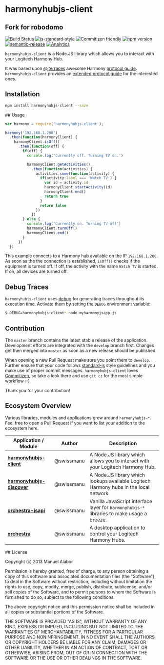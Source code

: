 # harmonyhubjs-client

## Fork for robodomo

[![Build Status](https://travis-ci.org/swissmanu/harmonyhubjs-client.svg)](https://travis-ci.org/swissmanu/harmonyhubjs-client) [![js-standard-style](https://img.shields.io/badge/code%20style-standard-brightgreen.svg)](http://standardjs.com/) [![Commitizen friendly](https://img.shields.io/badge/commitizen-friendly-brightgreen.svg)](http://commitizen.github.io/cz-cli/) [![npm version](https://badge.fury.io/js/harmonyhubjs-client.svg)](http://badge.fury.io/js/harmonyhubjs-client) [![semantic-release](https://img.shields.io/badge/%20%20%F0%9F%93%A6%F0%9F%9A%80-semantic--release-e10079.svg)](https://github.com/semantic-release/semantic-release) [![Analytics](https://ga-beacon.appspot.com/UA-3159494-8/harmonyhubjs-client)](https://github.com/swissmanu/harmonyhubjs-client)

`harmonyhubjs-client` is a Node.JS library which allows you to interact with your Logitech
Harmony Hub.

It was based upon [@jterraces](https://github.com/jterrace) awesome Harmony
[protocol guide](https://github.com/jterrace/pyharmony/blob/master/PROTOCOL.md). `harmonyhubjs-client` provides an
[extended protocol guide](https://github.com/swissmanu/harmonyhubjs-client/tree/master/docs/protocol) for the interested ones.


## Installation
```bash
npm install harmonyhubjs-client --save
```


## Usage
```javascript
var harmony = require('harmonyhubjs-client');

harmony('192.168.1.200')
  .then(function(harmonyClient) {
    harmonyClient.isOff()
      .then(function(off) {
        if(off) {
          console.log('Currently off. Turning TV on.')

          harmonyClient.getActivities()
            .then(function(activities) {
              activities.some(function(activity) {
                if(activity.label === 'Watch TV') {
                  var id = activity.id
                  harmonyClient.startActivity(id)
                  harmonyClient.end()
                  return true
                }
                return false
              })
            })
        } else {
          console.log('Currently on. Turning TV off')
          harmonyClient.turnOff()
          harmonyClient.end()
        }
      })
  })
```

This example connects to a Harmony hub available on the IP `192.168.1.200`. As soon as the the connection is established, `isOff()` checks if the equipment is turned off. If off, the activity with the name `Watch TV` is started. If on, all devices are turned off.

## Debug Traces
`harmonyhubjs-client` uses [debug](https://github.com/visionmedia/debug) for generating traces throughout its execution time. Activate them by setting the `DEBUG` environment variable:

```bash
$ DEBUG=harmonyhubjs:client* node myharmonyjsapp.js
```

## Contribution
The `master` branch contains the latest stable release of the application.
Development efforts are integrated with the `develop` branch first. Changes get then merged into `master` as soon as a new release should be published.

When opening a new Pull Request make sure you point them to `develop`. Further ensure that your code follows [standard-js](http://standardjs.com/) style guidelines and you make use of proper commit messages. `harmonyhubjs-client` loves [Commitizen](http://commitizen.github.io/cz-cli/), so take a look there and use `git cz` for the most simple workflow :-)

Thank you for your contribution!

## Ecosystem Overview
Various libraries, modules and applications grew around `harmonyhubjs-*`. Feel free to open a Pull Request if you want to list your addition to the ecosystem here.

| Application / Module | Author | Description |
| -------------------- | ------ | ----------- |
| **[harmonyhubjs-client](https://github.com/swissmanu/harmonyhubjs-client)** | @swissmanu |  A Node.JS library which allows you to interact with your Logitech Harmony Hub. |
| **[harmonyhubjs-discover](https://github.com/swissmanu/harmonyhubjs-discover)** | @swissmanu | A Node.JS library which lookups available Logitech Harmony hubs in the local network. |
| **[orchestra-jsapi](https://github.com/swissmanu/orchestra-jsapi)** | @swissmanu | Vanilla JavaScript interface layer for `harmonyhubjs-*` libraries to make usage a breeze. |
| **[orchestra](https://github.com/swissmanu/orchestra-client)** | @swissmanu | A desktop application to control your Logitech Harmony Hubs. |


## License

Copyright (c) 2013 Manuel Alabor

Permission is hereby granted, free of charge, to any person obtaining a copy of this software and associated documentation files (the "Software"), to deal in the Software without restriction, including without limitation the rights to use, copy, modify, merge, publish, distribute, sublicense, and/or sell copies of the Software, and to permit persons to whom the Software is furnished to do so, subject to the following conditions:

The above copyright notice and this permission notice shall be included in all copies or substantial portions of the Software.

THE SOFTWARE IS PROVIDED "AS IS", WITHOUT WARRANTY OF ANY KIND, EXPRESS OR IMPLIED, INCLUDING BUT NOT LIMITED TO THE WARRANTIES OF MERCHANTABILITY, FITNESS FOR A PARTICULAR PURPOSE AND NONINFRINGEMENT. IN NO EVENT SHALL THE AUTHORS OR COPYRIGHT HOLDERS BE LIABLE FOR ANY CLAIM, DAMAGES OR OTHER LIABILITY, WHETHER IN AN ACTION OF CONTRACT, TORT OR OTHERWISE, ARISING FROM, OUT OF OR IN CONNECTION WITH THE SOFTWARE OR THE USE OR OTHER DEALINGS IN THE SOFTWARE.
